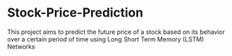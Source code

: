# Stock-Price-Prediction
This project aims to predict the future price of a stock based on its behavior over a certain period of time using Long Short Term Memory (LSTM) Networks
